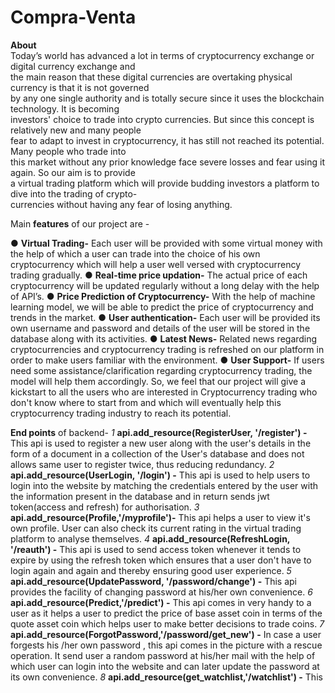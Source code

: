 # Compra-Venta

**About** <br />
Today’s world has advanced a lot in terms of cryptocurrency exchange or digital currency exchange and <br />
the main reason that these digital currencies are overtaking physical currency is that it is not governed <br />
by any one single authority and is totally secure since it uses the blockchain technology. It is becoming <br />
investors' choice to trade into crypto currencies. But since this concept is relatively new and many people <br />
fear to adapt to invest in cryptocurrency, it has still not reached its potential. Many people who trade into<br />
this market without any prior knowledge face severe losses and fear using it again. So our aim is to provide <br />
a virtual trading platform which will provide budding investors a platform to dive into the trading of crypto-<br/>
currencies without having any fear of losing anything.<br />

Main **features** of our project are - <br />

● **Virtual Trading-** Each user will be provided with some virtual money with the help of which a user can trade into the choice of his own cryptocurrency which will help a user well versed with cryptocurrency trading gradually.
● **Real-time price updation-** The actual price of each cryptocurrency will be updated regularly without a long delay with the help of API’s.
● **Price Prediction of Cryptocurrency-** With the help of machine learning model, we will be able to predict the price of cryptocurrency and trends in the market.
● **User authentication-** Each user will be provided its own username and password and details of the user will be stored in the database along with its activities.
● **Latest News-** Related news regarding cryptocurrencies and cryptocurrency trading is refreshed on our platform in order to make users familiar with the environment.
● **User Support-** If users need some assistance/clarification regarding cryptocurrency trading, the model will help them accordingly.
So, we feel that our project will give a kickstart to all the users who are interested in Cryptocurrency trading who don't know where to start from and which will eventually help this cryptocurrency trading industry to reach its potential.

**End points** of backend-
*1* **api.add_resource(RegisterUser, '/register') -** This api is used to register a new user along with the user's details in the form of a document in a collection of the User's database and does not allows same user to register twice, thus reducing redundancy.
*2* **api.add_resource(UserLogin, '/login') -** This api is used to help users to login into the website by matching the credentials entered by the user with the information present in the database and in return sends jwt token(access and refresh) for authorisation.
*3* **api.add_resource(Profile,'/myprofile')-** This api helps a user to view it's own profile. User can also check its current rating in the virtual trading platform to analyse themselves.
*4* **api.add_resource(RefreshLogin, '/reauth') -** This api is used to send access token whenever it tends to expire by using the refresh token which ensures that a user don't have to login again and again and thereby ensuring good user experience.
*5* **api.add_resource(UpdatePassword, '/password/change') -** This api provides the facility of changing password at his/her own convenience.
*6* **api.add_resource(Predict,'/predict') -** This api comes in very handy to a user as it helps a user to predict the price of base asset coin in terms of the quote asset coin which helps user to make better decisions to trade coins.
*7* **api.add_resource(ForgotPassword,'/password/get_new') -** In case a user forgests his /her own password , this api comes in the picture with a rescue operation. It send user a random password at his/her mail with the help of which user can login into the website and can later update the password at its own convenience.
*8* **api.add_resource(get_watchlist,'/watchlist') -** This 



